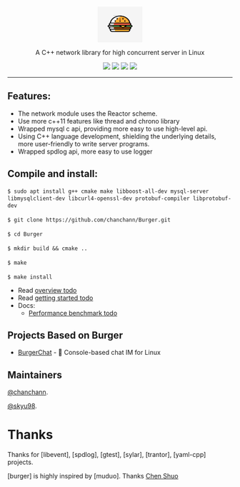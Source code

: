 <div align="center">

<img src="./docs/assets/logo.jpeg" width = "100" height = "80" alt="burger" align=center />

A C++ network library for high concurrent server in Linux 

![](https://img.shields.io/badge/release-v1.0-blue.svg)
![](https://img.shields.io/badge/build-passing-green.svg)
![](https://img.shields.io/badge/dependencies-up%20to%20date-green.svg)
![](https://img.shields.io/badge/license-MIT-blue.svg)

</div>

-----

## Features:
- The network module uses the Reactor scheme.
- Use more c++11 features like thread and chrono library 
- Wrapped mysql c api, providing more easy to use high-level api.
- Using C++ language development, shielding the underlying details, more user-friendly to write server programs.
- Wrapped spdlog api, more easy to use logger

## Compile and install:

```
$ sudo apt install g++ cmake make libboost-all-dev mysql-server libmysqlclient-dev libcurl4-openssl-dev protobuf-compiler libprotobuf-dev 
 
$ git clone https://github.com/chanchann/Burger.git

$ cd Burger

$ mkdir build && cmake ..

$ make 

$ make install   
```

* Read [overview todo]() 
* Read [getting started todo]() 
* Docs:
  * [Performance benchmark todo]()

## Projects Based on Burger

- [BurgerChat](https://github.com/chanchann/BurgerChat) - 🍔 Console-based chat IM for Linux

## Maintainers

[@chanchann](https://github.com/chanchann).

[@skyu98](https://github.com/skyu98).

# Thanks

Thanks for [libevent], [spdlog], [gtest], [sylar], [trantor], [yaml-cpp] projects.

[burger] is highly inspired by [muduo]. Thanks [Chen Shuo](https://github.com/chenshuo "https://github.com/chenshuo")
